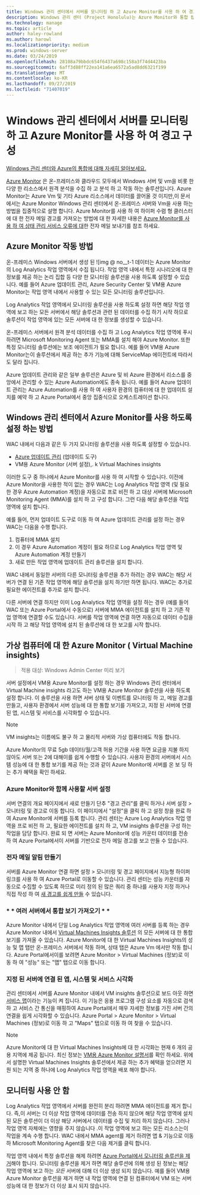 ```yaml
---
title: Windows 관리 센터에서 서버를 모니터링 하 고 Azure Monitor를 사용 하 여 경고 구성
description: Windows 관리 센터 (Project Honolulu)는 Azure Monitor와 통합 됩니다.
ms.technology: manage
ms.topic: article
author: haley-rowland
ms.author: harowl
ms.localizationpriority: medium
ms.prod: windows-server
ms.date: 03/24/2019
ms.openlocfilehash: 28108a79bbdc654f6437a698c158a3f74d4423ba
ms.sourcegitcommit: 6aff3d88ff22ea141a6ea6572a5ad8dd6321f199
ms.translationtype: MT
ms.contentlocale: ko-KR
ms.lasthandoff: 09/27/2019
ms.locfileid: "71407019"
---
```

# <a name="monitor-servers-and-configure-alerts-with-azure-monitor-from-windows-admin-center"></a>Windows 관리 센터에서 서버를 모니터링 하 고 Azure Monitor를 사용 하 여 경고 구성

[Windows 관리 센터와 Azure의 통합에 대해 자세히 알아보세요.](../plan/azure-integration-options.md)

[Azure Monitor](https://docs.microsoft.com/azure/azure-monitor/overview) 은 온-프레미스와 클라우드 모두에서 Windows 서버 및 vm을 비롯 한 다양 한 리소스에서 원격 분석을 수집 하 고 분석 하 고 작동 하는 솔루션입니다. Azure Monitor는 Azure Vm 및 기타 Azure 리소스에서 데이터를 끌어올 것 이지만,이 문서에서는 Azure Monitor Windows 관리 센터에서 온-프레미스 서버와 Vm을 사용 하는 방법을 집중적으로 설명 합니다. Azure Monitor를 사용 하 여 하이퍼 수렴 형 클러스터에 대 한 전자 메일 경고를 가져오는 방법에 대 한 자세한 내용은 [Azure Monitor를 사용 하 여 상태 관리 서비스 오류에 대](https://docs.microsoft.com/windows-server/storage/storage-spaces/configure-azure-monitor)한 전자 메일 보내기를 참조 하세요.

## <a name="how-does-azure-monitor-work"></a>Azure Monitor 작동 방법
온-프레미스 Windows 서버에서 생성 된 ![img @ no__t-1 데이터는 Azure Monitor의 Log Analytics 작업 영역에서 수집 됩니다. 작업 영역 내에서 특정 시나리오에 대 한 정보를 제공 하는 논리 집합 등 다양 한 모니터링 솔루션을 사용 하도록 설정할 수 있습니다. 예를 들어 Azure 업데이트 관리, Azure Security Center 및 VM용 Azure Monitor는 작업 영역 내에서 사용할 수 있는 모든 모니터링 솔루션입니다. 

Log Analytics 작업 영역에서 모니터링 솔루션을 사용 하도록 설정 하면 해당 작업 영역에 보고 하는 모든 서버에서 해당 솔루션과 관련 된 데이터를 수집 하기 시작 하므로 솔루션이 작업 영역에 있는 모든 서버에 대 한 정보를 생성할 수 있습니다. 

온-프레미스 서버에서 원격 분석 데이터를 수집 하 고 Log Analytics 작업 영역에 푸시 하려면 Microsoft Monitoring Agent 또는 MMA를 설치 해야 Azure Monitor. 또한 특정 모니터링 솔루션에는 보조 에이전트가 필요 합니다. 예를 들어 VM용 Azure Monitor는이 솔루션에서 제공 하는 추가 기능에 대해 ServiceMap 에이전트에 따라서도 달라 집니다. 

Azure 업데이트 관리와 같은 일부 솔루션은 Azure 및 비 Azure 환경에서 리소스를 중앙에서 관리할 수 있는 Azure Automation에도 종속 됩니다. 예를 들어 Azure 업데이트 관리는 Azure Automation를 사용 하 여 사용자 환경의 컴퓨터에 대 한 업데이트 설치를 예약 하 고 Azure Portal에서 중앙 집중식으로 오케스트레이션 합니다.


## <a name="how-does-windows-admin-center-enable-you-to-use-azure-monitor"></a>Windows 관리 센터에서 Azure Monitor를 사용 하도록 설정 하는 방법

WAC 내에서 다음과 같은 두 가지 모니터링 솔루션을 사용 하도록 설정할 수 있습니다.

- [Azure 업데이트 관리](azure-update-management.md) (업데이트 도구)
- VM용 Azure Monitor (서버 설정),. k Virtual Machines insights

이러한 도구 중 하나에서 Azure Monitor를 사용 하 여 시작할 수 있습니다. 이전에 Azure Monitor을 사용한 적이 없는 경우 WAC는 Log Analytics 작업 영역 (및 필요한 경우 Azure Automation 계정)을 자동으로 프로 비전 하 고 대상 서버에 Microsoft Monitoring Agent (MMA)를 설치 하 고 구성 합니다. 그런 다음 해당 솔루션을 작업 영역에 설치 합니다. 

예를 들어, 먼저 업데이트 도구로 이동 하 여 Azure 업데이트 관리를 설정 하는 경우 WAC는 다음을 수행 합니다.

1. 컴퓨터에 MMA 설치
2. 이 경우 Azure Automation 계정이 필요 하므로 Log Analytics 작업 영역 및 Azure Automation 계정 만들기
3. 새로 만든 작업 영역에 업데이트 관리 솔루션을 설치 합니다.

WAC 내에서 동일한 서버의 다른 모니터링 솔루션을 추가 하려는 경우 WAC는 해당 서버가 연결 된 기존 작업 영역에 해당 솔루션을 설치 하기만 하면 됩니다. WAC는 추가로 필요한 에이전트를 추가로 설치 합니다.

다른 서버에 연결 하지만 이미 Log Analytics 작업 영역을 설정 하는 경우 (예를 들어 WAC 또는 Azure Portal에서 수동으로) 서버에 MMA 에이전트를 설치 하 고 기존 작업 영역에 연결할 수도 있습니다. 서버를 작업 영역에 연결 하면 자동으로 데이터 수집을 시작 하 고 해당 작업 영역에 설치 된 솔루션에 대 한 보고를 시작 합니다.

## <a name="azure-monitor-for-virtual-machines-aka-virtual-machine-insights"></a>가상 컴퓨터에 대 한 Azure Monitor ( Virtual Machine insights)
>적용 대상: Windows Admin Center 미리 보기

서버 설정에서 VM용 Azure Monitor를 설정 하는 경우 Windows 관리 센터에서 Virtual Machine insights 라고도 하는 VM용 Azure Monitor 솔루션을 사용 하도록 설정 합니다. 이 솔루션을 사용 하면 서버 상태 및 이벤트를 모니터링 하 고, 메일 경고를 만들고, 사용자 환경에서 서버 성능에 대 한 통합 보기를 가져오고, 지정 된 서버에 연결 된 앱, 시스템 및 서비스를 시각화할 수 있습니다.

> [!NOTE]
> VM insights는 이름에도 불구 하 고 물리적 서버와 가상 컴퓨터에도 작동 합니다.

Azure Monitor의 무료 5gb 데이터/월/고객 허용 기간을 사용 하면 요금을 지불 하지 않아도 서버 또는 2에 대해이를 쉽게 수행할 수 있습니다. 사용자 환경의 서버에서 시스템 성능에 대 한 통합 보기를 제공 하는 것과 같이 Azure Monitor에 서버를 온 보 딩 하는 추가 혜택을 확인 하세요.

### <a name="set-up-your-server-for-use-with-azure-monitor"></a>**Azure Monitor와 함께 사용할 서버 설정**

서버 연결의 개요 페이지에서 새로 만들기 단추 "경고 관리"를 클릭 하거나 서버 설정 > 모니터링 및 경고로 이동 합니다. 이 페이지에서 "설정"을 클릭 하 고 설정 창을 완료 하 여 Azure Monitor에 서버를 등록 합니다. 관리 센터는 Azure Log Analytics 작업 영역을 프로 비전 하 고, 필요한 에이전트를 설치 하 고, VM insights 솔루션을 구성 하는 작업을 담당 합니다. 완료 되 면 서버는 Azure Monitor에 성능 카운터 데이터를 전송 하 여 Azure Portal에서이 서버를 기반으로 전자 메일 경고를 보고 만들 수 있습니다.

### <a name="create-email-alerts"></a>**전자 메일 알림 만들기**

서버를 Azure Monitor 연결 하면 설정 > 모니터링 및 경고 페이지에서 지능형 하이퍼링크를 사용 하 여 Azure Portal로 이동할 수 있습니다. 관리 센터는 성능 카운터를 자동으로 수집할 수 있도록 하므로 미리 정의 된 많은 쿼리 중 하나를 사용자 지정 하거나 직접 작성 하 여 [새 경고를 쉽게 만들](https://docs.microsoft.com/azure/azure-monitor/platform/alerts-log) 수 있습니다.

### <a name="get-a-consolidated-view-across-multiple-servers-"></a>\* * 여러 서버에서 통합 보기 가져오기 * *

Azure Monitor 내에서 단일 Log Analytics 작업 영역에 여러 서버를 등록 하는 경우 Azure Monitor 내에서 [Virtual Machines Insights 솔루션](https://docs.microsoft.com/azure/azure-monitor/insights/vminsights-overview) 의 모든 서버에 대 한 통합 보기를 가져올 수 있습니다.  Azure Monitor에 대 한 Virtual Machines Insights의 성능 및 맵 탭만 온-프레미스 서버에서 작동 하며, 상태 탭은 Azure Vm 에서만 작동 합니다. Azure Portal에서이를 보려면 Azure Monitor > Virtual Machines (정보)로 이동 하 여 "성능" 또는 "맵" 탭으로 이동 합니다.

### <a name="visualize-apps-systems-and-services-connected-to-a-given-server"></a>**지정 된 서버에 연결 된 앱, 시스템 및 서비스 시각화**

관리 센터에서 서버를 Azure Monitor 내에서 VM insights 솔루션으로 보드 아웃 하면 [서비스 맵](https://docs.microsoft.com/azure/azure-monitor/insights/service-map)이라는 기능이 켜 집니다. 이 기능은 응용 프로그램 구성 요소를 자동으로 검색 하 고 서비스 간 통신을 매핑하여 Azure Portal에서 매우 자세한 정보를 가진 서버 간의 연결을 쉽게 시각화할 수 있습니다. Azure Portal > Azure Monitor > Virtual Machines (정보)로 이동 하 고 "Maps" 탭으로 이동 하 여 찾을 수 있습니다.

> [!NOTE]
> Azure Monitor에 대 한 Virtual Machines Insights에 대 한 시각화는 현재 6 개의 공용 지역에 제공 됩니다.  최신 정보는 [VM용 Azure Monitor 설명서](https://docs.microsoft.com/azure/azure-monitor/insights/vminsights-onboard#log-analytics)를 확인 하세요.  위에서 설명한 Virtual Machines Insights 솔루션에서 제공 하는 추가 혜택을 얻으려면 지원 되는 지역 중 하나에 Log Analytics 작업 영역을 배포 해야 합니다.

## <a name="disabling-monitoring"></a>모니터링 사용 안 함

Log Analytics 작업 영역에서 서버를 완전히 분리 하려면 MMA 에이전트를 제거 합니다. 즉,이 서버는 더 이상 작업 영역에 데이터를 전송 하지 않으며 해당 작업 영역에 설치 된 모든 솔루션이 더 이상 해당 서버에서 데이터를 수집 및 처리 하지 않습니다. 그러나 작업 영역 자체에는 영향을 주지 않습니다 .이 작업 영역에 보고 하는 모든 리소스는이 작업을 계속 수행 합니다. WAC 내에서 MMA agent를 제거 하려면 앱 & 기능으로 이동 하 Microsoft Monitoring Agent를 찾은 다음 제거를 클릭 합니다.

작업 영역 내에서 특정 솔루션을 해제 하려면 [Azure Portal에서 모니터링 솔루션을 제거](https://docs.microsoft.com/azure/azure-monitor/insights/solutions#remove-a-management-solution)해야 합니다. 모니터링 솔루션을 제거 하면 해당 솔루션에 의해 생성 된 정보는 해당 작업 영역에 보고 하는 _모든_ 서버에 대해 더 이상 생성 되지 않습니다. 예를 들어 VM용 Azure Monitor 솔루션을 제거 하면 내 작업 영역에 연결 된 컴퓨터에서 VM 또는 서버 성능에 대 한 정보가 더 이상 표시 되지 않습니다.